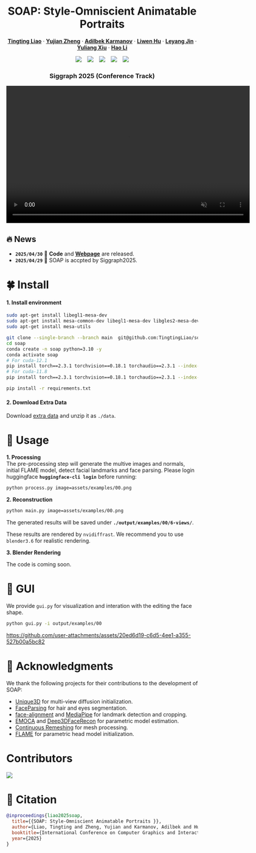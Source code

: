 <h1 align="center">
  SOAP: Style-Omniscient Animatable Portraits 
</h1> 

<p align="center">
    <a href="https://tingtingliao.github.io/"><strong>Tingting Liao</strong></a>
    ·
    <a href="https://paulyzheng.github.io/about/"><strong>Yujian Zheng</strong></a>
    · 
    <a href=""><strong>Adilbek Karmanov</strong></a>
    · 
    <a href="https://scholar.google.com/citations?user=Mvq6pGcAAAAJ&hl=en"><strong>Liwen Hu</strong></a>
    ·
    <a href=""><strong>Leyang Jin</strong></a>
    ·
    <a href="http://xiuyuliang.cn/"><strong>Yuliang Xiu</strong></a>
    ·
    <a href="https://www.hao-li.com/Hao_Li/Hao_Li_-_about_me.html"><strong>Hao Li</strong></a>
</p>  
<div align="center">
  <!-- <a href='LICENSE'><img src='https://img.shields.io/badge/license-MIT-yellow'></a> -->
  <a href=''><img src='https://img.shields.io/badge/arXiv-Paper-darkred?logo=arxiv&logoColor=darkred'></a>  &ensp;
  <a href='https://tingtingliao.github.io/soap'><img src='https://img.shields.io/badge/project-homepage-orange?logo=Homepage&logoColor=orange'></a>  &ensp;
  <a href=""><img src="https://img.shields.io/static/v1?label=%F0%9F%A4%96%20Released&message=Models&color=green"></a> &ensp;
  <a href="https://github.com/TingtingLiao/soap"><img src="https://img.shields.io/github/stars/TingtingLiao/soap?logo=github&logoColor=black"></a>  &ensp;
  <a href=''><img src='https://img.shields.io/badge/license-MIT-blue?logo=C&logoColor=blue'></a>
</div>  

<h3 align="center">Siggraph 2025 (Conference Track)</h3>

<!-- https://github.com/user-attachments/assets/408b3250-0c41-45e2-a43a-25b837800a2e -->

<video src="https://github.com/user-attachments/assets/408b3250-0c41-45e2-a43a-25b837800a2e" autoplay loop muted playsinline width="640" height="360"> 
</video>

## 🔥 News 
- **`2025/04/30`** 🌟 **Code** and [**Webpage**](https://tingtingliao.github.io/soap) are released. 
- **`2025/04/29`** 🚀 SOAP is accpted by Siggraph2025.  

# 🍀 Install  
#### 1. Install environment    
```bash
sudo apt-get install libegl1-mesa-dev
sudo apt-get install mesa-common-dev libegl1-mesa-dev libgles2-mesa-dev
sudo apt-get install mesa-utils

git clone --single-branch --branch main  git@github.com:TingtingLiao/soap.git
cd soap 
conda create -n soap python=3.10 -y
conda activate soap   
# For cuda-12.1 
pip install torch==2.3.1 torchvision==0.18.1 torchaudio==2.3.1 --index-url https://download.pytorch.org/whl/cu121 
# For cuda-11.8 
pip install torch==2.3.1 torchvision==0.18.1 torchaudio==2.3.1 --index-url https://download.pytorch.org/whl/cu118 

pip install -r requirements.txt  
``` 
#### 2. Download Extra Data 
Download [extra data](https://drive.google.com/file/d/1fiFsFV-fu94i3szSDjQp3mSdY18b1zKZ/view?usp=sharing) and unzip it as `./data`.


# 🍉 Usage 

**1. Processing**   
The pre-processing step will generate the multive images and normals, initial FLAME model, detect facial landmarks and face parsing. Please login huggingface **`huggingface-cli login`** before running: 

```bash   
python process.py image=assets/examples/00.png 
```


**2. Reconstruction**
```bash  
python main.py image=assets/examples/00.png
```  
The generated results will be saved under **`./output/examples/00/6-views/`**.

These results are rendered by `nvidiffrast`. We recommend you to use `blender3.6` for realistic rendering. 

**3. Blender Rendering**

The code is coming soon. 


# 🍋 GUI 
We provide `gui.py` for visualization and interation with the editing the face shape.
```bash 
python gui.py -i output/examples/00
```
https://github.com/user-attachments/assets/20ed6d19-c6d5-4ee1-a355-527b00a5bc82

# 🤗 Acknowledgments
We thank the following projects for their contributions to the development of SOAP:
- [Unique3D](https://github.com/AiuniAI/Unique3D) for multi-view diffusion initialization. 
- [FaceParsing](https://huggingface.co/jonathandinu/face-parsing) for hair and eyes segmentation. 
- [face-alignment](https://github.com/1adrianb/face-alignment) and [MediaPipe](https://github.com/google-ai-edge/mediapipe) for landmark detection and cropping. 
- [EMOCA](https://github.com/radekd91/emoca) and [Deep3DFaceRecon](https://github.com/sicxu/Deep3DFaceRecon_pytorch) for parametric model estimation. 
- [Continuous Remeshing](https://github.com/Profactor/continuous-remeshing) for mesh processing. 
- [FLAME](https://flame.is.tue.mpg.de/) for parametric head model initialization. 


# Contributors

<a href="https://github.com/TingtingLiao/soap/graphs/contributors">
  <img src="https://contrib.rocks/image?repo=TingtingLiao/soap" />
</a>

# 📖 Citation
```bibtex
@inproceedings{liao2025soap,
  title={{SOAP: Style-Omniscient Animatable Portraits }},
  author={Liao, Tingting and Zheng, Yujian and Karmanov, Adilbek and Hu, Liwen and Jin, Leyang and Xiu, Yuliang and Hao Li},
  booktitle={International Conference on Computer Graphics and Interactive Techniques (SIGGRAPH)},
  year={2025}
}
```


